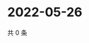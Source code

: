# 2022-05-26

共 0 条

<!-- BEGIN WEIBO -->
<!-- 最后更新时间 Thu May 26 2022 18:00:59 GMT+0800 (China Standard Time) -->

<!-- END WEIBO -->
